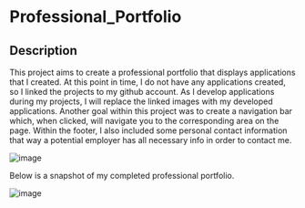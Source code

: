 # Professional_Portfolio

## Description
This project aims to create a professional portfolio that displays applications that I created. At this point in time, I do not have any applications created, so I linked the projects to my github account. As I develop applications during my projects, I will replace the linked images with my developed applications. Another goal within this project was to create a navigation bar which, when clicked, will navigate you to the corresponding area on the page. Within the footer, I also included some personal contact information that way a potential employer has all necessary info in order to contact me.

![image](https://user-images.githubusercontent.com/123976458/223244540-40250efd-32df-45cc-8ba6-7234ef3c7421.png)

Below is a snapshot of my completed professional portfolio.

![image](https://user-images.githubusercontent.com/123976458/223245701-ad93e616-b556-476f-a112-f601f0769520.png)
